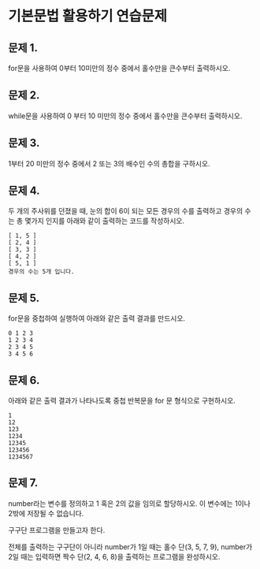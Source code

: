 # 기본문법 활용하기 연습문제

## 문제 1.

for문을 사용하여 0부터 10미만의 정수 중에서 홀수만을 큰수부터 출력하시오.

## 문제 2.

while문을 사용하여 0 부터 10 미만의 정수 중에서 홀수만을 큰수부터 출력하시오.

## 문제 3.

1부터 20 미만의 정수 중에서 2 또는 3의 배수인 수의 총합을 구하시오.

## 문제 4.

두 개의 주사위를 던졌을 때, 눈의 합이 6이 되는 모든 경우의 수를 출력하고 경우의 수는 총 몇가지 인지를 아래와 같이 출력하는 코드를 작성하시오.

```
[ 1, 5 ]
[ 2, 4 ]
[ 3, 3 ]
[ 4, 2 ]
[ 5, 1 ]
경우의 수는 5개 입니다.
```


## 문제 5.

for문을 중첩하여 실행하여 아래와 같은 출력 결과를 만드시오.

```
0 1 2 3 
1 2 3 4 
2 3 4 5 
3 4 5 6 
```

## 문제 6.

아래와 같은 출력 결과가 나타나도록 중첩 반복문을 for 문 형식으로 구현하시오.

```
1
12
123
1234
12345
123456
1234567
```

## 문제 7.

number라는 변수를 정의하고 1 혹은 2의 값을 임의로 할당하시오. 이 변수에는 1이나 2밖에 저장될 수 없습니다.

구구단 프로그램을 만들고자 한다.

전체를 출력하는 구구단이 아니라 number가 1일 때는 홀수 단(3, 5, 7, 9), number가 2일 때는 입력하면 짝수 단(2, 4, 6, 8)을 출력하는 프로그램을 완성하시오.


